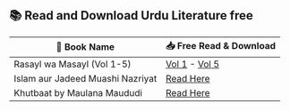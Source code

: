 ## 📚 Read and Download Urdu Literature free
| 📖 Book Name | 📥 Free Read & Download |
|-------------|------------------------|
| Rasayl wa Masayl (Vol 1-5) | [Vol 1](https://lit2talks.com/read_book.php?bookpath=941) - [Vol 5](https://lit2talks.com/read_book.php?bookpath=937) |
| Islam aur Jadeed Muashi Nazriyat | [Read Here](https://lit2talks.com/read_book.php?bookpath=961) |
| Khutbaat by Maulana Maududi | [Read Here](https://lit2talks.com/read_book.php?bookpath=959) |
